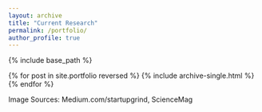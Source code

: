 ```yaml
---
layout: archive
title: "Current Research"
permalink: /portfolio/
author_profile: true
---
```



{% include base_path %}

{% for post in site.portfolio reversed %}
  {% include archive-single.html %}
{% endfor %}

Image Sources: Medium.com/startupgrind, ScienceMag 
